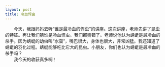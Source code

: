 ```yaml
---
layout: post
title: 冷血悍虫
---
```



　　今天，我跟妈妈去听“谁是最冷血的悍虫”的讲座。这次讲座，老师先讲了昆虫的特征。再让我们猜谁是冷血悍虫。我们都猜错了。老师说他认为蜻蜓是最冷血的杀手。因为蜻蜓的幼虫叫“水虿”，嘴巴很大，身体也很大，非常凶猛。我还知道了蜻蜓的羽化过程。蜻蜓能够吃比它大的昆虫。小朋友，你们也认为蜻蜓是最冷血的杀手吗？    
　　我今天的收获真多啊！    
